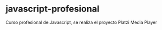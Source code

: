 # javascript-profesional
Curso profesional de Javascript, se realiza el proyecto Platzi Media Player
